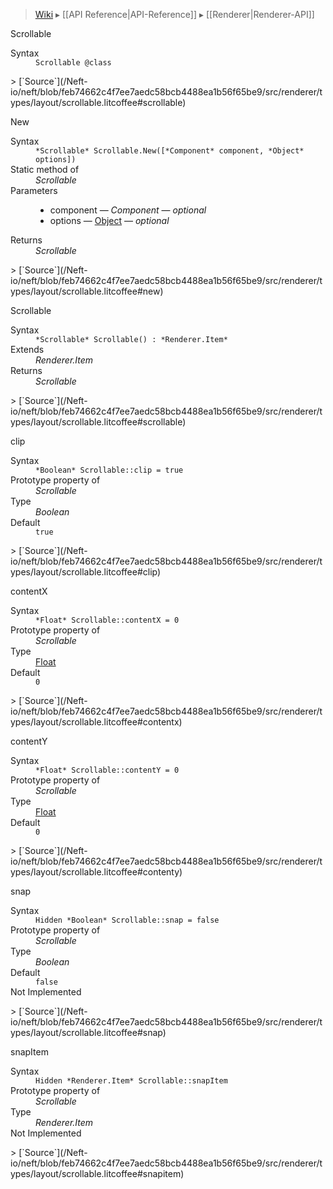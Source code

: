 > [Wiki](Home) ▸ [[API Reference|API-Reference]] ▸ [[Renderer|Renderer-API]]

Scrollable
<dl><dt>Syntax</dt><dd><code>Scrollable @class</code></dd></dl>
> [`Source`](/Neft-io/neft/blob/feb74662c4f7ee7aedc58bcb4488ea1b56f65be9/src/renderer/types/layout/scrollable.litcoffee#scrollable)

New
<dl><dt>Syntax</dt><dd><code>&#x2A;Scrollable&#x2A; Scrollable.New([&#x2A;Component&#x2A; component, &#x2A;Object&#x2A; options])</code></dd><dt>Static method of</dt><dd><i>Scrollable</i></dd><dt>Parameters</dt><dd><ul><li>component — <i>Component</i> — <i>optional</i></li><li>options — <a href="/Neft-io/neft/wiki/Utils-API#isobject">Object</a> — <i>optional</i></li></ul></dd><dt>Returns</dt><dd><i>Scrollable</i></dd></dl>
> [`Source`](/Neft-io/neft/blob/feb74662c4f7ee7aedc58bcb4488ea1b56f65be9/src/renderer/types/layout/scrollable.litcoffee#new)

Scrollable
<dl><dt>Syntax</dt><dd><code>&#x2A;Scrollable&#x2A; Scrollable() : &#x2A;Renderer.Item&#x2A;</code></dd><dt>Extends</dt><dd><i>Renderer.Item</i></dd><dt>Returns</dt><dd><i>Scrollable</i></dd></dl>
> [`Source`](/Neft-io/neft/blob/feb74662c4f7ee7aedc58bcb4488ea1b56f65be9/src/renderer/types/layout/scrollable.litcoffee#scrollable)

clip
<dl><dt>Syntax</dt><dd><code>&#x2A;Boolean&#x2A; Scrollable::clip = true</code></dd><dt>Prototype property of</dt><dd><i>Scrollable</i></dd><dt>Type</dt><dd><i>Boolean</i></dd><dt>Default</dt><dd><code>true</code></dd></dl>
> [`Source`](/Neft-io/neft/blob/feb74662c4f7ee7aedc58bcb4488ea1b56f65be9/src/renderer/types/layout/scrollable.litcoffee#clip)

contentX
<dl><dt>Syntax</dt><dd><code>&#x2A;Float&#x2A; Scrollable::contentX = 0</code></dd><dt>Prototype property of</dt><dd><i>Scrollable</i></dd><dt>Type</dt><dd><a href="/Neft-io/neft/wiki/Utils-API#isfloat">Float</a></dd><dt>Default</dt><dd><code>0</code></dd></dl>
> [`Source`](/Neft-io/neft/blob/feb74662c4f7ee7aedc58bcb4488ea1b56f65be9/src/renderer/types/layout/scrollable.litcoffee#contentx)

contentY
<dl><dt>Syntax</dt><dd><code>&#x2A;Float&#x2A; Scrollable::contentY = 0</code></dd><dt>Prototype property of</dt><dd><i>Scrollable</i></dd><dt>Type</dt><dd><a href="/Neft-io/neft/wiki/Utils-API#isfloat">Float</a></dd><dt>Default</dt><dd><code>0</code></dd></dl>
> [`Source`](/Neft-io/neft/blob/feb74662c4f7ee7aedc58bcb4488ea1b56f65be9/src/renderer/types/layout/scrollable.litcoffee#contenty)

snap
<dl><dt>Syntax</dt><dd><code>Hidden &#x2A;Boolean&#x2A; Scrollable::snap = false</code></dd><dt>Prototype property of</dt><dd><i>Scrollable</i></dd><dt>Type</dt><dd><i>Boolean</i></dd><dt>Default</dt><dd><code>false</code></dd><dt>Not Implemented</dt></dl>
> [`Source`](/Neft-io/neft/blob/feb74662c4f7ee7aedc58bcb4488ea1b56f65be9/src/renderer/types/layout/scrollable.litcoffee#snap)

snapItem
<dl><dt>Syntax</dt><dd><code>Hidden &#x2A;Renderer.Item&#x2A; Scrollable::snapItem</code></dd><dt>Prototype property of</dt><dd><i>Scrollable</i></dd><dt>Type</dt><dd><i>Renderer.Item</i></dd><dt>Not Implemented</dt></dl>
> [`Source`](/Neft-io/neft/blob/feb74662c4f7ee7aedc58bcb4488ea1b56f65be9/src/renderer/types/layout/scrollable.litcoffee#snapitem)

